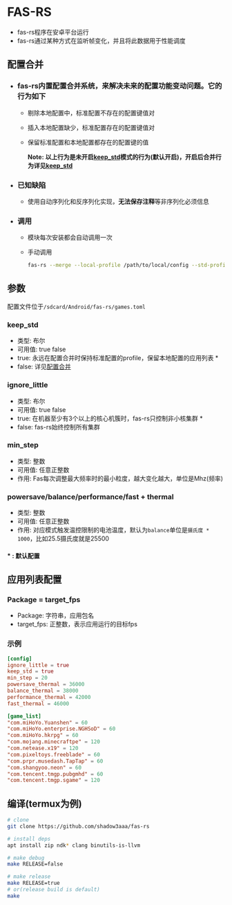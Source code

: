 # **FAS-RS**

- fas-rs程序在安卓平台运行
- fas-rs通过某种方式在监听帧变化，并且将此数据用于性能调度

## **配置合并**

- ### fas-rs内置配置合并系统，来解决未来的配置功能变动问题。它的行为如下

  - 剔除本地配置中，标准配置不存在的配置键值对
  - 插入本地配置缺少，标准配置存在的配置键值对
  - 保留标准配置和本地配置都存在的配置键的值

    **Note: 以上行为是未开启[keep_std](#keep_std)模式的行为(默认开启)，开启后合并行为详见[keep_std](#keep_std)**

- ### 已知缺陷

  - 使用自动序列化和反序列化实现，**无法保存注释**等非序列化必须信息

- ### 调用

  - 模块每次安装都会自动调用一次
  - 手动调用

    ```bash
    fas-rs --merge --local-profile /path/to/local/config --std-profile /path/to/std/config
    ```

## **参数**

配置文件位于`/sdcard/Android/fas-rs/games.toml`

### **keep_std**

- 类型: 布尔
- 可用值: true false
- true: 永远在配置合并时保持标准配置的profile，保留本地配置的应用列表 *
- false: 详见[配置合并](#配置合并)

### **ignore_little**

- 类型: 布尔
- 可用值: true false
- true: 在机器至少有3个以上的核心机簇时，fas-rs只控制非小核集群 *
- false: fas-rs始终控制所有集群

### **min_step**

- 类型: 整数
- 可用值: 任意正整数
- 作用: Fas每次调整最大频率时的最小粒度，越大变化越大，单位是Mhz(频率)

### **powersave/balance/performance/fast + thermal**

- 类型: 整数
- 可用值: 任意正整数
- 作用: 对应模式触发温控限制的电池温度，默认为`balance`单位是`摄氏度 * 1000`，比如25.5摄氏度就是25500

#### **\* : 默认配置**

## **应用列表配置**

### **Package = target_fps**

- Package: 字符串，应用包名
- target_fps: 正整数，表示应用运行的目标fps

### **示例**

```toml
[config]
ignore_little = true
keep_std = true
min_step = 20
powersave_thermal = 36000
balance_thermal = 38000
performance_thermal = 42000
fast_thermal = 46000

[game_list]
"com.miHoYo.Yuanshen" = 60
"com.miHoYo.enterprise.NGHSoD" = 60
"com.miHoYo.hkrpg" = 60
"com.mojang.minecraftpe" = 120
"com.netease.x19" = 120
"com.pixeltoys.freeblade" = 60
"com.prpr.musedash.TapTap" = 60
"com.shangyoo.neon" = 60
"com.tencent.tmgp.pubgmhd" = 60
"com.tencent.tmgp.sgame" = 120
```

## 编译(termux为例)

```bash
# clone
git clone https://github.com/shadow3aaa/fas-rs

# install deps
apt install zip ndk* clang binutils-is-llvm

# make debug
make RELEASE=false

# make release
make RELEASE=true
# or(release build is default)
make
```
